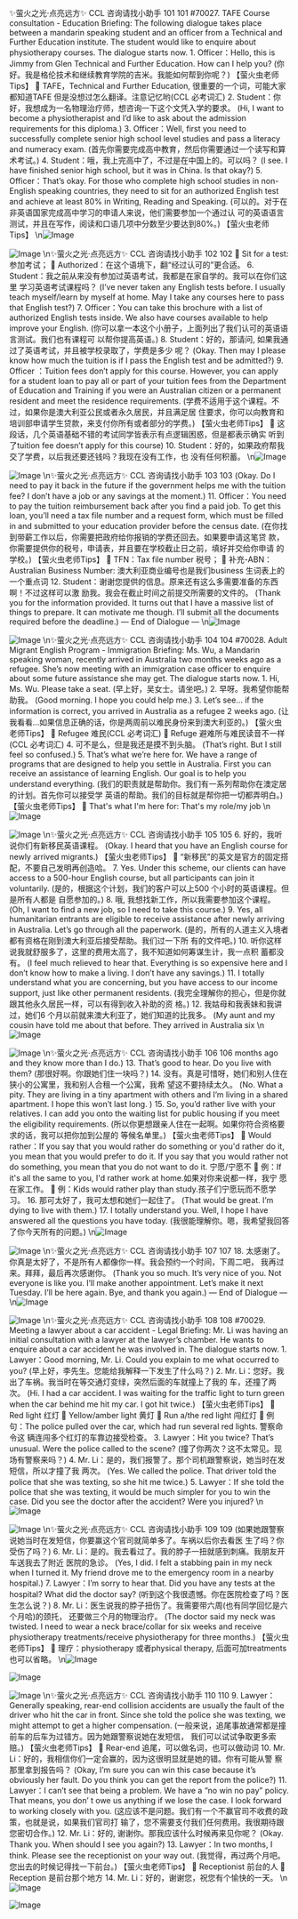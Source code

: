 ✨萤火之光·点亮远方✨
CCL 咨询请找小助手
101
101
#70027. TAFE Course consultation - Education
Briefing: The following dialogue takes place between a mandarin speaking student and
an officer from a Technical and Further Education institute. The student would like to
enquire about physiotherapy courses. The dialogue starts now.
1.
Officer：Hello, this is Jimmy from Glen Technical and Further Education. How can
I help you?
(你好。我是格伦技术和继续教育学院的吉米。我能如何帮到你呢？)
【萤火虫老师Tips】

TAFE，Technical and Further Education, 很重要的一个词，可能大家都知道TAFE
但是没想过怎么翻译。注意记忆哟(CCL 必考词汇)
2.
Student：你好，我想成为一名物理治疗师，想咨询一下这个文凭入学的要求。
(Hi, I want to become a physiotherapist and I’d like to ask about the admission
requirements for this diploma.)
3.
Officer：Well, first you need to successfully complete senior high school level studies
and pass a literacy and numeracy exam.
(首先你需要完成高中教育，然后你需要通过一个读写和算术考试。)
4.
Student：哦，我上完高中了，不过是在中国上的。可以吗？
(I see. I have finished senior high school, but it was in China. Is that okay?)
5.
Officer：That’s okay. For those who complete high school studies in non-English
speaking countries, they need to sit for an authorized English test and achieve at
least 80% in Writing, Reading and Speaking.
(可以的。对于在非英语国家完成高中学习的申请人来说，他们需要参加一个通过认
可的英语语言测试，并且在写作，阅读和口语几项中分数至少要达到80%。)
【萤火虫老师Tips】
\n![Image](images/page101_image1.jpeg)

![Image](images/page101_image2.jpeg)
\n✨萤火之光·点亮远方✨
CCL 咨询请找小助手
102
102

Sit for a test: 参加考试；

Authorized：在这个语境下，翻“经过认可的”更合适。
6.
Student：我之前从来没有参加过英语考试，我都是在家自学的。我可以在你们这里
学习英语考试课程吗？
(I’ve never taken any English tests before. I usually teach myself/learn by myself at home.
May I take any courses here to pass that English test?)
7.
Officer：You can take this brochure with a list of authorized English tests inside. We
also have courses available to help improve your English.
(你可以拿一本这个小册子，上面列出了我们认可的英语语言测试。我们也有课程可
以帮你提高英语。)
8.
Student：好的，那请问, 如果我通过了英语考试，并且被学校录取了，学费是多少
呢？
(Okay. Then may I please know how much the tuition is if I pass the English test and be
admitted?)
9.
Officer ：Tuition fees don’t apply for this course. However, you can apply for a
student loan to pay all or part of your tuition fees from the Department of
Education and Training if you were an Australian citizen or a permanent resident
and meet the residence requirements.
(学费不适用于这个课程。不过，如果你是澳大利亚公民或者永久居民，并且满足居
住要求，你可以向教育和培训部申请学生贷款，来支付你所有或者部分的学费。)
【萤火虫老师Tips】

这段话，几个英语基础不错的考试同学皆表示有点逻辑困惑，但是都表示确实
听到了tuition fee doesn’t apply for this course)
10. Student：好的，如果政府帮我交了学费，以后我还要还钱吗？我现在没有工作，也
没有任何积蓄。
\n![Image](images/page102_image1.jpeg)

![Image](images/page102_image2.jpeg)
\n✨萤火之光·点亮远方✨
CCL 咨询请找小助手
103
103
(Okay. Do I need to pay it back in the future if the government helps me with the tuition
fee? I don’t have a job or any savings at the moment.)
11. Officer：You need to pay the tuition reimbursement back after you find a paid job.
To get this loan, you’ll need a tax file number and a request form, which must be
filled in and submitted to your education provider before the census date.
(在你找到带薪工作以后，你需要把政府给你报销的学费还回去。如果要申请这笔贷
款，你需要提供你的税号，申请表，并且要在学校截止日之前，填好并交给你申请
的学校。)
【萤火虫老师Tips】

TFN：Tax file number 税号；

补充-ABN：Australian Business Number: 澳大利亚商业编号也是我们business
生词表上的一个重点词
12. Student：谢谢您提供的信息。原来还有这么多需要准备的东西啊！不过这样可以激
励我。我会在截止时间之前提交所需要的文件的。
(Thank you for the information provided. It turns out that I have a massive list of things
to prepare. It can motivate me though. I’ll submit all the documents required before the
deadline.)
— End of Dialogue —
\n![Image](images/page103_image1.jpeg)

![Image](images/page103_image2.jpeg)
\n✨萤火之光·点亮远方✨
CCL 咨询请找小助手
104
104
#70028. Adult Migrant English Program - Immigration
Briefing: Ms. Wu, a Mandarin speaking woman, recently arrived in Australia two
months weeks ago as a refugee. She’s now meeting with an immigration case officer to
enquire about some future assistance she may get. The dialogue starts now.
1.
Hi, Ms. Wu. Please take a seat.
(早上好，吴女士。请坐吧。)
2.
早呀。我希望你能帮助我。
(Good morning. I hope you could help me.)
3.
Let’s see… if the information is correct, you arrived in Australia as a refugee 2
weeks ago.
(让我看看…如果信息正确的话，你是两周前以难民身份来到澳大利亚的。)
【萤火虫老师Tips】

Refugee 难民(CCL 必考词汇)

Refuge 避难所与难民读音不一样(CCL 必考词汇)
4.
可不是么，但是我还是摸不到头脑。
(That’s right. But I still feel so confused.)
5.
That’s what we’re here for. We have a range of programs that are designed to help
you settle in Australia. First you can receive an assistance of learning English. Our
goal is to help you understand everything.
(我们的职责就是帮助你。我们有一系列帮助你在澳定居的计划。首先你可以接受学
英语的帮助。我们的目标就是帮你把一切都弄明白。)
【萤火虫老师Tips】

That's what I'm here for: That's my role/my job
\n![Image](images/page104_image1.jpeg)

![Image](images/page104_image2.jpeg)
\n✨萤火之光·点亮远方✨
CCL 咨询请找小助手
105
105
6.
好的，我听说你们有新移民英语课程。
(Okay. I heard that you have an English course for newly arrived migrants.)
【萤火虫老师Tips】

“新移民”的英文是官方的固定搭配，不要自己发明再创造哈。
7.
Yes. Under this scheme, our clients can have access to a 500-hour English course,
but all participants can join it voluntarily.
(是的，根据这个计划，我们的客户可以上500 个小时的英语课程。但是所有人都是
自愿参加的。)
8.
哦, 我想找新工作，所以我需要参加这个课程。
(Oh, I want to find a new job, so I need to take this course.)
9.
Yes, all humanitarian entrants are eligible to receive assistance after newly arriving
in Australia. Let’s go through all the paperwork.
(是的，所有的人道主义入境者都有资格在刚到澳大利亚后接受帮助。我们过一下所
有的文件吧。)
10. 听你这样说我就舒服多了，这里的费用太高了，我不知道如何筹谋生计，我一点积
蓄都没有。
(I feel much relieved to hear that. Everything is so expensive here and I don’t know how
to make a living. I don’t have any savings.)
11. I totally understand what you are concerning, but you have access to our income
support, just like other permanent residents.
(我完全理解你的担心，但是你就跟其他永久居民一样，可以有得到收入补助的资
格。)
12. 我姑母和我表妹和我讲过，她们6 个月以前就来澳大利亚了，她们知道的比我多。
(My aunt and my cousin have told me about that before. They arrived in Australia six
\n![Image](images/page105_image1.jpeg)

![Image](images/page105_image2.jpeg)
\n✨萤火之光·点亮远方✨
CCL 咨询请找小助手
106
106
months ago and they know more than I do.)
13. That’s good to hear. Do you live with them?
(那很好啊。你跟她们住一块吗？)
14. 没有。真是可惜呀，她们和别人住在狭小的公寓里，我和别人合租一个公寓，我希
望这不要持续太久。
(No. What a pity. They are living in a tiny apartment with others and I’m living in a
shared apartment. I hope this won’t last long. )
15. So, you’d rather live with your relatives. I can add you onto the waiting list for
public housing if you meet the eligibility requirements.
(所以你更想跟亲人住在一起啊。如果你符合资格要求的话，我可以把你加到公屋的
等候名单里。)
【萤火虫老师Tips】

Would rather：If you say that you would rather do something or you'd rather do it,
you mean that you would prefer to do it. If you say that you would rather not do
something, you mean that you do not want to do it. 宁愿/宁愿不

例：If it's all the same to you, I'd rather work at home.如果对你来说都一样，我宁
愿在家工作。

例：Kids would rather play than study.孩子们宁愿玩而不愿学习。
16. 那可太好了，我可太想和她们一起住了。
(That would be great. I’m dying to live with them.)
17. I totally understand you. Well, I hope I have answered all the questions you have
today.
(我很能理解你。嗯，我希望我回答了你今天所有的问题。)
\n![Image](images/page106_image1.jpeg)

![Image](images/page106_image2.jpeg)
\n✨萤火之光·点亮远方✨
CCL 咨询请找小助手
107
107
18. 太感谢了。你真是太好了，不是所有人都像你一样。我会预约一个时间，下周二吧，
我再过来。拜拜，最后再次感谢你。
(Thank you so much. It’s very nice of you. Not everyone is like you. I’ll make another
appointment. Let’s make it next Tuesday. I’ll be here again. Bye, and thank you again.)
— End of Dialogue —
\n![Image](images/page107_image1.jpeg)

![Image](images/page107_image2.jpeg)
\n✨萤火之光·点亮远方✨
CCL 咨询请找小助手
108
108
#70029. Meeting a lawyer about a car accident - Legal
Briefing: Mr. Li was having an initial consultation with a lawyer at the lawyer’s
chamber. He wants to enquire about a car accident he was involved in. The dialogue
starts now.
1.
Lawyer：Good morning, Mr. Li. Could you explain to me what occurred to you?
(早上好，李先生。您能给我解释一下发生了什么吗？)
2.
Mr. Li：您好。我出了车祸。我当时在等交通灯变绿，突然后面的车就撞上了我的
车，还撞了两次。
(Hi. I had a car accident. I was waiting for the traffic light to turn green when the car
behind me hit my car. I got hit twice.)
【萤火虫老师Tips】

Red light 红灯

Yellow/amber light 黄灯

Run a/the red light 闯红灯

例句：The police pulled over the car, which had run several red lights. 警察命令这
辆连闯多个红灯的车靠边接受检查。
3.
Lawyer：Hit you twice? That’s unusual. Were the police called to the scene?
(撞了你两次？这不太常见。现场有警察来吗？)
4.
Mr. Li：是的，我们报警了。那个司机跟警察说，她当时在发短信，所以才撞了我
两次。
(Yes. We called the police. That driver told the police that she was texting, so she hit me
twice.)
5.
Lawyer：If she told the police that she was texting, it would be much simpler for you
to win the case.
Did you see the doctor after the accident? Were you injured?
\n![Image](images/page108_image1.jpeg)

![Image](images/page108_image2.jpeg)
\n✨萤火之光·点亮远方✨
CCL 咨询请找小助手
109
109
(如果她跟警察说她当时在发短信，你要赢这个官司就简单多了。车祸以后你去看医
生了吗？你受伤了吗？)
6.
Mr. Li：是的。我去看过了。我的脖子一扭就感到刺痛。我朋友开车送我去了附近
医院的急诊。
(Yes, I did. I felt a stabbing pain in my neck when I turned it. My friend drove me to the
emergency room in a nearby hospital.)
7.
Lawyer：I’m sorry to hear that. Did you have any tests at the hospital? What did the
doctor say?
(听到这个我很遗憾。你在医院检查了吗？医生怎么说？)
8.
Mr. Li：医生说我的脖子扭伤了。我需要带六周(也有同学回忆是六个月哈)的颈托，
还要做三个月的物理治疗。
(The doctor said my neck was twisted. I need to wear a neck brace/collar for six weeks
and receive physiotherapy treatments/receive physiotherapy for three months.)
【萤火虫老师Tips】

理疗：physiotherapy 或者physical therapy, 后面可加treatments 也可以省略。
\n![Image](images/page109_image1.jpeg)

![Image](images/page109_image2.jpeg)

![Image](images/page109_image3.jpeg)
\n✨萤火之光·点亮远方✨
CCL 咨询请找小助手
110
110
9.
Lawyer：Generally speaking, rear-end collision accidents are usually the fault of the
driver who hit the car in front. Since she told the police she was texting, we might
attempt to get a higher compensation.
(一般来说，追尾事故通常都是撞前车的后车为过错方。因为她跟警察说她在发短信，
我们可以试试争取更多索赔。)
【萤火虫老师Tips】

Rear-end 追尾，可以做名词，也可以做动词
10. Mr. Li：好的，我相信你们一定会赢的，因为这很明显就是她的错。你有可能从警
察那里拿到报告吗？
(Okay, I’m sure you can win this case because it’s obviously her fault. Do you think you
can get the report from the police?)
11. Lawyer：I can’t see that being a problem. We have a “no win no pay” policy. That
means, you don’ t owe us anything if we lose the case. I look forward to working
closely with you.
(这应该不是问题。我们有一个不赢官司不收费的政策，也就是说，如果我们官司打
输了，您不需要支付我们任何费用。我很期待跟您密切合作。)
12. Mr. Li：好的, 谢谢你。那我应该什么时候再来见你呢？
(Okay. Thank you. When should I see you again?)
13. Lawyer：In two months, I think. Please see the receptionist on your way out.
(我觉得，再过两个月吧。您出去的时候记得找一下前台。)
【萤火虫老师Tips】

Receptionist 前台的人

Reception 是前台那个地方
14. Mr. Li：好的，谢谢您，祝您有个愉快的一天。
\n![Image](images/page110_image1.jpeg)

![Image](images/page110_image2.jpeg)